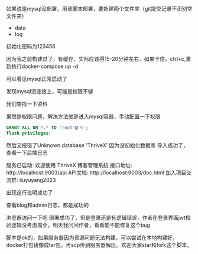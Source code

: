 如果说是mysql没部署，用该脚本部署，要新建两个文件夹（git提交记录不识别空文件夹）
- data
- log

初始化密码为123456

因为我之前构建过了，有缓存，实际应该得15-20分钟左右，如果卡住，ctrl+c,重新执行docker-compose up -d

可以看见mysql正常启动了

发现mysql没连接上，可能是权限不够

我们查找一下资料

果然是权限问题，解决方法就是进入mysql容器，手动配置一下权限

```sql
GRANT ALL ON *.* TO 'root'@'%';
flush privileges;
```

然后又报错了Unknown database 'ThriveX'
因为没初始化数据库
导入成功了，查看一下后端日志

服务已启动: 欢迎使用 ThriveX 博客管理系统 
接口地址:       http://localhost:9003/api
API文档:        http://localhost:9003/doc.html
加入项目交流群: liuyuyang2023

出现这行说明成功了

查看blog和admin日志，都是成功的

浏览器访问一下吧
部署成功了，但是登录还是有逻辑错误，作者在登录界面jwt校验逻辑没考虑周全，明天我问问作者，看看能不能修复这个bug

脚本是ok的，如果服务器因为资源问题无法构建，可以尝试在本地构建好，docker打包镜像成tar包，再scp传到服务器解压。欢迎大家star和fork这个脚本。
